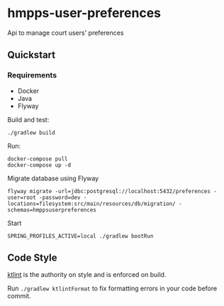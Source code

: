 # hmpps-user-preferences

Api to manage court users' preferences

## Quickstart

### Requirements

- Docker
- Java
- Flyway

Build and test:

```
./gradlew build
```

Run:

```
docker-compose pull
docker-compose up -d
```

Migrate database using Flyway

```
flyway migrate -url=jdbc:postgresql://localhost:5432/preferences -user=root -password=dev -locations=filesystem:src/main/resources/db/migration/ -schemas=hmppsuserpreferences
```

Start

```
SPRING_PROFILES_ACTIVE=local ./gradlew bootRun
```

## Code Style

[ktlint](https://github.com/pinterest/ktlint) is the authority on style and is enforced on build.

Run `./gradlew ktlintFormat` to fix formatting errors in your code before commit.
